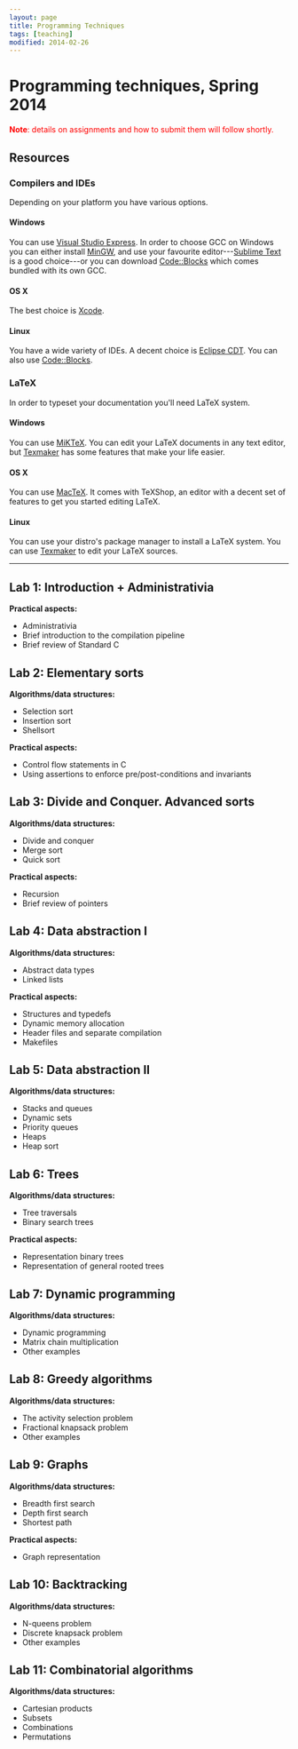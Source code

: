```yaml
---
layout: page
title: Programming Techniques
tags: [teaching]
modified: 2014-02-26
---
```


# Programming techniques, Spring 2014

<span style="color: red;">**Note**: details on assignments and how to submit them will follow shortly.</span>

## Resources

### Compilers and IDEs

Depending on your platform you have various options.

#### Windows

You can use [Visual Studio Express](http://www.visualstudio.com/downloads/download-visual-studio-vs#d-express-windows-desktop).
In order to choose GCC on Windows you can either install [MinGW](http://www.mingw.org),
and use your favourite editor---[Sublime Text](http://www.sublimetext.com/3) is
a good choice---or you can download [Code::Blocks](http://www.codeblocks.org)
which comes bundled with its own GCC.

#### OS X

The best choice is [Xcode](https://developer.apple.com/xcode/).

#### Linux

You have a wide variety of IDEs. A decent choice is [Eclipse CDT](http://www.eclipse.org/cdt/).
You can also use [Code::Blocks](http://www.codeblocks.org).

### LaTeX

In order to typeset your documentation you'll need LaTeX system. 

#### Windows

You can use [MiKTeX](http://miktex.org/download). You can edit your LaTeX
documents in any text editor, but [Texmaker](http://www.xm1math.net/texmaker/)
has some features that make your life easier.

#### OS X

You can use [MacTeX](http://www.tug.org/mactex/). It comes with TeXShop, an
editor with a decent set of features to get you started editing LaTeX.

#### Linux

You can use your distro's package manager to install a LaTeX system. You can use
[Texmaker](http://www.xm1math.net/texmaker/) to edit your LaTeX sources.

* * *

## Lab 1: Introduction + Administrativia

**Practical aspects:**

- Administrativia
- Brief introduction to the compilation pipeline
- Brief review of Standard C

## Lab 2: Elementary sorts

**Algorithms/data structures:**

- Selection sort
- Insertion sort
- Shellsort


**Practical aspects:**

- Control flow statements in C
- Using assertions to enforce pre/post-conditions and invariants


## Lab 3: Divide and Conquer. Advanced sorts

**Algorithms/data structures:**

- Divide and conquer
- Merge sort
- Quick sort

**Practical aspects:**

- Recursion
- Brief review of pointers

## Lab 4: Data abstraction I

**Algorithms/data structures:**

- Abstract data types
- Linked lists

**Practical aspects:**

- Structures and typedefs
- Dynamic memory allocation
- Header files and separate compilation
- Makefiles

## Lab 5: Data abstraction II

**Algorithms/data structures:**

- Stacks and queues
- Dynamic sets
- Priority queues
- Heaps
- Heap sort

## Lab 6: Trees

**Algorithms/data structures:**

- Tree traversals
- Binary search trees

**Practical aspects:**

- Representation binary trees
- Representation of general rooted trees

## Lab 7: Dynamic programming

**Algorithms/data structures:**

- Dynamic programming
- Matrix chain multiplication
- Other examples

## Lab 8: Greedy algorithms

**Algorithms/data structures:**

- The activity selection problem
- Fractional knapsack problem
- Other examples

## Lab 9: Graphs

**Algorithms/data structures:**

- Breadth first search
- Depth first search
- Shortest path

**Practical aspects:**

- Graph representation

## Lab 10: Backtracking

**Algorithms/data structures:**

- N-queens problem
- Discrete knapsack problem
- Other examples

## Lab 11: Combinatorial algorithms

**Algorithms/data structures:**

- Cartesian products
- Subsets
- Combinations
- Permutations